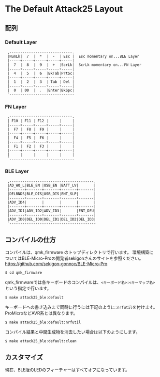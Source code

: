 ﻿# The Default Attack25 Layout
## 配列

### Default Layer

```
 ,-----------------------------.             
 |NumLk|  /  |  *  |  -  | Esc |  Esc momentary on...BLE Layer 
 |-----+-----+-----+-----+-----|
 |  7  |  8  |  9  |  +  |ScrLk|  ScrLk momentary on...FN Layer
 |-----+-----+-----+-----+-----|
 |  4  |  5  |  6  |BkTab|PrtSc| 
 |-----+-----+-----+-----+-----|
 |  1  |  2  |  3  | Tab | Del |
 |-----+-----+-----+-----+-----|
 |  0  | 00  |  .  |Enter|BkSpc|
 `------------------------------
```

### FN Layer

```
 ,-----------------------------.             
 | F10 | F11 | F12 |     |     |             
 |-----+-----+-----+-----+-----|
 |  F7 |  F8 |  F9 |     |     |
 |-----+-----+-----+-----+-----|
 |  F4 |  F5 |  F6 |     |     |
 |-----+-----+-----+-----+-----|
 |  F1 |  F2 |  F3 |     |     |
 |-----+-----+-----+-----+-----|
 |     |     |     |     |     |
 `------------------------------
```
 
### BLE Layer

```
 ,---------------------------------------.             
 |AD_WO_L|BLE_EN |USB_EN |BATT_LV|       |             
 |-------+-------+-------+-------+-------|
 |DELBNDS|BLE_DIS|USB_DIS|ENT_SLP|       |
 |-------+-------+-------+-------+-------|
 |ADV_ID4|       |       |       |       |
 |-------+-------+-------+-------+-------|
 |ADV_ID1|ADV_ID2|ADV_ID3|       |ENT_DFU|
 |-------+-------+-------+-------+-------|
 |ADV_ID0|DEL_ID0|DEL_ID1|DEL_ID2|DEL_ID3|
 `----------------------------------------
```


## コンパイルの仕方

コンパイルは、qmk_firmware のトップディレクトリで行います。
環境構築についてはBLE-Micro-Proの開発者sekigonさんのサイトを参照ください。
https://github.com/sekigon-gonnoc/BLE-Micro-Pro

```
$ cd qmk_firmware
```
qmk_firmwareでは各キーボードのコンパイルは、`<キーボード名>:<キーマップ名>`という指定で行います。

```
$ make attack25_ble:default
```

キーボードへの書き込みまで同時に行うには下記のように`:nrfutil`を付けます。ProMicroなどAVR系とは異なります。

```
$ make attack25_ble:default:nrfutil
```

コンパイル結果と中間生成物を消去したい場合は以下のようにします。

```
$ make attack25_ble:default:clean
```

## カスタマイズ

現在、BLE版のLEDのフィーチャーはすべてオフになっています。
